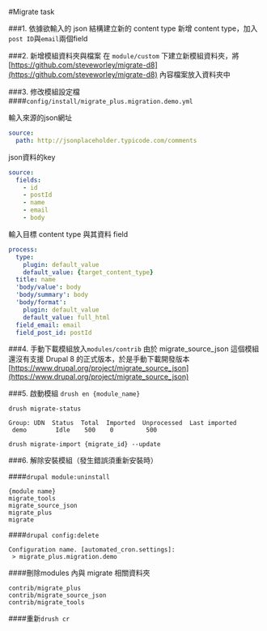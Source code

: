 #Migrate task

###1. 依據欲輸入的 json 結構建立新的 content type
新增 content type，加入`post ID`與`email`兩個field

###2. 新增模組資料夾與檔案
在 `module/custom` 下建立新模組資料夾，將 [https://github.com/steveworley/migrate-d8](https://github.com/steveworley/migrate-d8) 內容檔案放入資料夾中

###3. 修改模組設定檔
####`config/install/migrate_plus.migration.demo.yml`

輸入來源的json網址

```yaml
source:
  path: http://jsonplaceholder.typicode.com/comments
```

json資料的key

```yaml
source:
  fields:
    - id
    - postId
    - name
    - email
    - body
```

輸入目標 content type 與其資料 field

```yaml
process:
  type:
    plugin: default_value
    default_value: {target_content_type}
  title: name
  'body/value': body
  'body/summary': body
  'body/format':
    plugin: default_value
    default_value: full_html
  field_email: email
  field_post_id: postId
```

###4. 手動下載模組放入`modules/contrib`
由於 migrate_source_json 這個模組還沒有支援 Drupal 8 的正式版本，於是手動下載開發版本  
[https://www.drupal.org/project/migrate_source_json](https://www.drupal.org/project/migrate_source_json)  

###5. 啟動模組
`drush en {module_name}`  

`drush migrate-status`

```
Group: UDN  Status  Total  Imported  Unprocessed  Last imported 
 demo        Idle    500    0         500
```

`drush migrate-import {migrate_id} --update`

###6. 解除安裝模組（發生錯誤須重新安裝時）

####`drupal module:uninstall`

```
{module name}  
migrate_tools  
migrate_source_json  
migrate_plus
migrate
```

####`drupal config:delete`

```
Configuration name. [automated_cron.settings]:  
 > migrate_plus.migration.demo
```

####刪除modules 內與 migrate 相關資料夾
```
contrib/migrate_plus
contrib/migrate_source_json
contrib/migrate_tools
```

####重新`drush cr`
